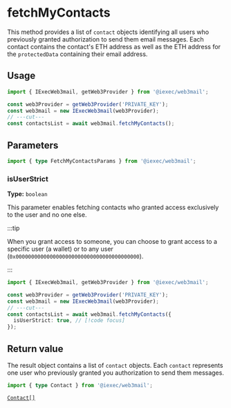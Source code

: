# fetchMyContacts

This method provides a list of `contact` objects identifying all users who
previously granted authorization to send them email messages. Each contact
contains the contact's ETH address as well as the ETH address for the
`protectedData` containing their email address.

## Usage

```ts twoslash
import { IExecWeb3mail, getWeb3Provider } from '@iexec/web3mail';

const web3Provider = getWeb3Provider('PRIVATE_KEY');
const web3mail = new IExecWeb3mail(web3Provider);
// ---cut---
const contactsList = await web3mail.fetchMyContacts();
```

## Parameters

```ts twoslash
import { type FetchMyContactsParams } from '@iexec/web3mail';
```

### isUserStrict <OptionalBadge />

**Type:** `boolean`

This parameter enables fetching contacts who granted access exclusively to the
user and no one else.

:::tip

When you grant access to someone, you can choose to grant access to a specific
user (a wallet) or to any user (`0x0000000000000000000000000000000000000000`).

:::

```ts twoslash
import { IExecWeb3mail, getWeb3Provider } from '@iexec/web3mail';

const web3Provider = getWeb3Provider('PRIVATE_KEY');
const web3mail = new IExecWeb3mail(web3Provider);
// ---cut---
const contactsList = await web3mail.fetchMyContacts({
  isUserStrict: true, // [!code focus]
});
```

## Return value

The result object contains a list of `contact` objects. Each `contact`
represents one user who previously granted you authorization to send them
messages.

```ts twoslash
import { type Contact } from '@iexec/web3mail';
```

[`Contact[]`](../types.md#contact)
